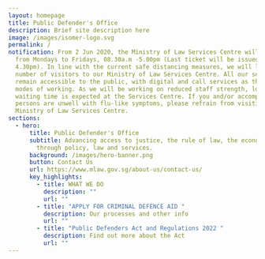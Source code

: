 ```yaml
---
layout: homepage
title: Public Defender's Office
description: Brief site description here
image: /images/isomer-logo.svg
permalink: /
notification: From 2 Jun 2020, the Ministry of Law Services Centre will operate
  from Mondays to Fridays, 08.30a.m -5.00pm (Last ticket will be issued at
  4.30pm). In line with the current safe distancing measures, we will limit the
  number of visitors to our Ministry of Law Services Centre. All our services
  remain accessible to the public, with digital and call services as the primary
  modes of working. As we will be working on reduced staff strength, longer
  waiting time is expected at the Services Centre. If you and/or accompanying
  persons are unwell with flu-like symptoms, please refrain from visiting the
  Ministry of Law Services Centre.
sections:
  - hero:
      title: Public Defender's Office
      subtitle: Advancing access to justice, the rule of law, the economy and society
        through policy, law and services.
      background: /images/hero-banner.png
      button: Contact Us
      url: https://www.mlaw.gov.sg/about-us/contact-us/
      key_highlights:
        - title: WHAT WE DO
          description: ""
          url: ""
        - title: "APPLY FOR CRIMINAL DEFENCE AID "
          description: Our processes and other info
          url: ""
        - title: "Public Defenders Act and Regulations 2022 "
          description: Find out more about the Act
          url: ""
---
```


